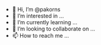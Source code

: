 - 👋 Hi, I’m @pakorns
- 👀 I’m interested in ...
- 🌱 I’m currently learning ...
- 💞️ I’m looking to collaborate on ...
- 📫 How to reach me ...

<!---
pakorns/pakorns is a ✨ special ✨ repository because its `README.md` (this file) appears on your GitHub profile.
You can click the Preview link to take a look at your changes.
--->
